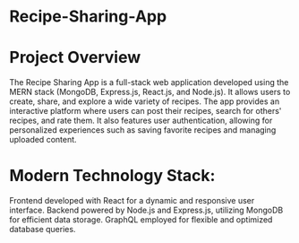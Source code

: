 # Recipe-Sharing-App

# Project Overview
The Recipe Sharing App is a full-stack web application developed using the MERN stack (MongoDB, Express.js, React.js, and Node.js). It allows users to create, share, and explore a wide variety of recipes. The app provides an interactive platform where users can post their recipes, search for others' recipes, and rate them. It also features user authentication, allowing for personalized experiences such as saving favorite recipes and managing uploaded content.

# Modern Technology Stack:
Frontend developed with React for a dynamic and responsive user interface.
Backend powered by Node.js and Express.js, utilizing MongoDB for efficient data storage.
GraphQL employed for flexible and optimized database queries.
